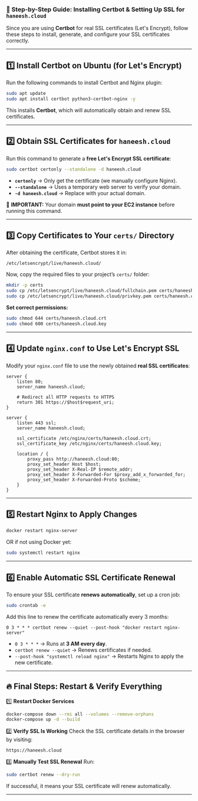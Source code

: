 ### **🚀 Step-by-Step Guide: Installing Certbot & Setting Up SSL for `haneesh.cloud`**  

Since you are using **Certbot** for real SSL certificates (Let's Encrypt), follow these steps to install, generate, and configure your SSL certificates correctly.

---

## **1️⃣ Install Certbot on Ubuntu (for Let's Encrypt)**
Run the following commands to install Certbot and Nginx plugin:
```bash
sudo apt update
sudo apt install certbot python3-certbot-nginx -y
```
This installs **Certbot**, which will automatically obtain and renew SSL certificates.

---

## **2️⃣ Obtain SSL Certificates for `haneesh.cloud`**
Run this command to generate a **free Let's Encrypt SSL certificate**:
```bash
sudo certbot certonly --standalone -d haneesh.cloud
```
- **`certonly`** → Only get the certificate (we manually configure Nginx).
- **`--standalone`** → Uses a temporary web server to verify your domain.
- **`-d haneesh.cloud`** → Replace with your actual domain.

📌 **IMPORTANT:** Your domain **must point to your EC2 instance** before running this command.

---

## **3️⃣ Copy Certificates to Your `certs/` Directory**
After obtaining the certificate, Certbot stores it in:
```
/etc/letsencrypt/live/haneesh.cloud/
```
Now, copy the required files to your project’s `certs/` folder:
```bash
mkdir -p certs
sudo cp /etc/letsencrypt/live/haneesh.cloud/fullchain.pem certs/haneesh.cloud.crt
sudo cp /etc/letsencrypt/live/haneesh.cloud/privkey.pem certs/haneesh.cloud.key
```

**Set correct permissions:**
```bash
sudo chmod 644 certs/haneesh.cloud.crt
sudo chmod 600 certs/haneesh.cloud.key
```

---

## **4️⃣ Update `nginx.conf` to Use Let's Encrypt SSL**
Modify your `nginx.conf` file to use the newly obtained **real SSL certificates**:

```nginx
server {
    listen 80;
    server_name haneesh.cloud;

    # Redirect all HTTP requests to HTTPS
    return 301 https://$host$request_uri;
}

server {
    listen 443 ssl;
    server_name haneesh.cloud;

    ssl_certificate /etc/nginx/certs/haneesh.cloud.crt;
    ssl_certificate_key /etc/nginx/certs/haneesh.cloud.key;

    location / {
        proxy_pass http://haneesh.cloud:80;
        proxy_set_header Host $host;
        proxy_set_header X-Real-IP $remote_addr;
        proxy_set_header X-Forwarded-For $proxy_add_x_forwarded_for;
        proxy_set_header X-Forwarded-Proto $scheme;
    }
}
```

---

## **5️⃣ Restart Nginx to Apply Changes**
```bash
docker restart nginx-server
```
OR if not using Docker yet:
```bash
sudo systemctl restart nginx
```

---

## **6️⃣ Enable Automatic SSL Certificate Renewal**
To ensure your SSL certificate **renews automatically**, set up a cron job:
```bash
sudo crontab -e
```
Add this line to renew the certificate automatically every 3 months:
```
0 3 * * * certbot renew --quiet --post-hook "docker restart nginx-server"
```
- `0 3 * * *` → Runs at **3 AM every day**.
- `certbot renew --quiet` → Renews certificates if needed.
- `--post-hook "systemctl reload nginx"` → Restarts Nginx to apply the new certificate.

---

## **🔥 Final Steps: Restart & Verify Everything**
1️⃣ **Restart Docker Services**
```bash
docker-compose down --rmi all --volumes --remove-orphans
docker-compose up -d --build
```

2️⃣ **Verify SSL Is Working**
Check the SSL certificate details in the browser by visiting:
```
https://haneesh.cloud
```

3️⃣ **Manually Test SSL Renewal**
Run:
```bash
sudo certbot renew --dry-run
```
If successful, it means your SSL certificate will renew automatically.

---

